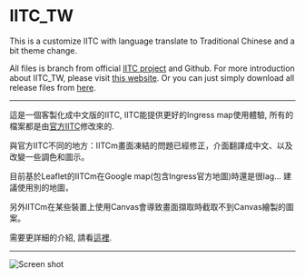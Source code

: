# IITC_TW
This is a customize IITC with language translate to Traditional Chinese and a bit theme change.

All files is branch from official [IITC project](https://github.com/iitc-project/ingress-intel-total-conversion/) and Github.
For more introduction  about IITC_TW, please visit [this website](http://ifchen0.blogspot.tw/2015/08/iitc-chrome.html).
Or you can just simply download all release files from [here](https://github.com/ifchen0/IITC_TW/tree/master/build). 

---------------------------------------

這是一個客製化成中文版的IITC, IITC能提供更好的Ingress map使用體驗, 所有的檔案都是由[官方IITC](https://github.com/iitc-project/ingress-intel-total-conversion/)修改來的.

與官方IITC不同的地方：IITCm畫面凍結的問題已經修正，介面翻譯成中文、以及改變一些調色和圖示。

目前基於Leaflet的IITCm在Google map(包含Ingress官方地圖)時還是很lag... 建議使用別的地圖，

另外IITCm在某些裝置上使用Canvas會導致畫面擷取時截取不到Canvas繪製的圖案。

需要更詳細的介紹, 請看[這裡](http://ifchen0.blogspot.tw/2015/08/iitc-chrome.html).

---------------------------------------

![Screen shot](https://github.com/ifchen0/IITC_TW/raw/master/screenshots/screen.png)
